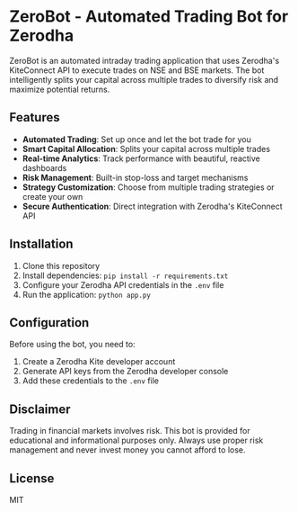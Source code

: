 # ZeroBot - Automated Trading Bot for Zerodha

ZeroBot is an automated intraday trading application that uses Zerodha's KiteConnect API to execute trades on NSE and BSE markets. The bot intelligently splits your capital across multiple trades to diversify risk and maximize potential returns.

## Features

- **Automated Trading**: Set up once and let the bot trade for you
- **Smart Capital Allocation**: Splits your capital across multiple trades
- **Real-time Analytics**: Track performance with beautiful, reactive dashboards
- **Risk Management**: Built-in stop-loss and target mechanisms
- **Strategy Customization**: Choose from multiple trading strategies or create your own
- **Secure Authentication**: Direct integration with Zerodha's KiteConnect API

## Installation

1. Clone this repository
2. Install dependencies: `pip install -r requirements.txt`
3. Configure your Zerodha API credentials in the `.env` file
4. Run the application: `python app.py`

## Configuration

Before using the bot, you need to:

1. Create a Zerodha Kite developer account
2. Generate API keys from the Zerodha developer console
3. Add these credentials to the `.env` file

## Disclaimer

Trading in financial markets involves risk. This bot is provided for educational and informational purposes only. Always use proper risk management and never invest money you cannot afford to lose.

## License

MIT
